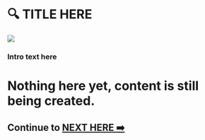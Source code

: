 # :mag: TITLE HERE

<img src="./../images/image.gif"><br>

<h3> Intro text here <h3>

# Nothing here yet, content is still being created. 

## Continue to [NEXT HERE :arrow_right:](#mag-title-here)
  